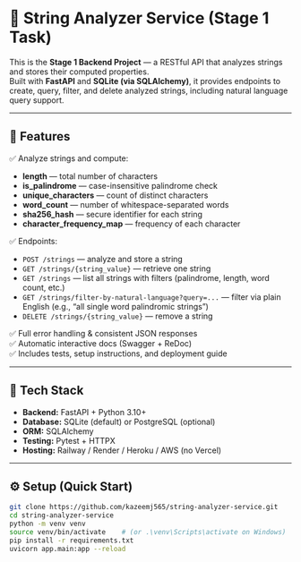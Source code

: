 # 🧠 String Analyzer Service (Stage 1 Task)

This is the **Stage 1 Backend Project** — a RESTful API that analyzes strings and stores their computed properties.  
Built with **FastAPI** and **SQLite (via SQLAlchemy)**, it provides endpoints to create, query, filter, and delete analyzed strings, including natural language query support.

---

## 🚀 Features

✅ Analyze strings and compute:
- **length** — total number of characters  
- **is_palindrome** — case-insensitive palindrome check  
- **unique_characters** — count of distinct characters  
- **word_count** — number of whitespace-separated words  
- **sha256_hash** — secure identifier for each string  
- **character_frequency_map** — frequency of each character  

✅ Endpoints:
- `POST /strings` — analyze and store a string  
- `GET /strings/{string_value}` — retrieve one string  
- `GET /strings` — list all strings with filters (palindrome, length, word count, etc.)  
- `GET /strings/filter-by-natural-language?query=...` — filter via plain English (e.g., “all single word palindromic strings”)  
- `DELETE /strings/{string_value}` — remove a string  

✅ Full error handling & consistent JSON responses  
✅ Automatic interactive docs (Swagger + ReDoc)  
✅ Includes tests, setup instructions, and deployment guide  

---

## 🧩 Tech Stack
- **Backend:** FastAPI + Python 3.10+
- **Database:** SQLite (default) or PostgreSQL (optional)
- **ORM:** SQLAlchemy  
- **Testing:** Pytest + HTTPX  
- **Hosting:** Railway / Render / Heroku / AWS (no Vercel)  

---

## ⚙️ Setup (Quick Start)
```bash
git clone https://github.com/kazeemj565/string-analyzer-service.git
cd string-analyzer-service
python -m venv venv
source venv/bin/activate    # (or .\venv\Scripts\activate on Windows)
pip install -r requirements.txt
uvicorn app.main:app --reload
